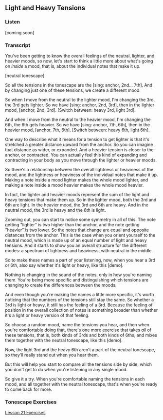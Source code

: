 ## Light and Heavy Tensions



### Listen



[coming soon]



### Transcript

You've been getting to know the overall feelings of the neutral, lighter, and heavier moods, so now, let's start to think a little more about what's going on *inside* a mood, that is, about the individual notes that make it up.

[neutral tonescape]

So all the tensions in the tonescape are the [sing: anchor, 2nd... 7th]. And by changing just one of these tensions, we create a different mood.

So when I move from the neutral to the lighter mood, I'm changing the 3rd, the 3rd gets lighter. So we have [sing: anchor, 2nd, 3rd], then in the lighter mood, [anchor, 2nd, 3rd]. [Switch between: heavy 3rd, light 3rd].

And when I move from the neutral to the heavier mood, I'm changing the 6th, the 6th gets heavier. So we have [sing: anchor, 7th, 6th], then in the heavier mood, [anchor, 7th, 6th]. [Switch between: heavy 6th, light 6th].

One way to describe what it means for a tension to get lighter is that it's stretched a greater distance upward from the anchor. So you can imagine that distance as wider, or expanded. And a heavier tension is closer to the anchor, or contracted. You can actually feel this kind of expanding and contracting in your body as you move through the lighter or heavier moods.

So there's a relationship between the overall lightness or heaviness of the mood, and the lightness or heaviness of the individual notes that make it up. Making a note inside a mood lighter makes the whole mood lighter, and making a note inside a mood heavier makes the whole mood heavier.

In fact, the lighter and heavier moods represent the sum of the light and heavy tensions that make them up. So in the lighter mood, both the 3rd and 6th are light. In the heavier mood, the 3rd and 6th are heavy. And in the neutral mood, the 3rd is heavy and the 6th is light.

Zooming out, you can start to notice some symmetry in all of this. The note getting "lighter" is two higher than the anchor, and the note getting "heavier" is two lower. So the notes that change are equal and opposite distances from the anchor. This is the case when you orient yourself to the neutral mood, which is made up of an equal number of light and heavy tensions. And it starts to show you an overall structure for the different modes: a spectrum of lightness and heaviness, with neutral in the middle.

So to make these names a part of your listening, now, when you hear a 3rd or 6th, also say whether it's light or heavy, like this [demo].

Nothing is changing in the sound of the notes, only in how you're naming them. You're being more specific and distinguishing which tensions are changing to create the differences between the moods.

And even though you're making the names a little more specific, it's worth noticing that the numbers of the tensions still stay the same. So whether a 3rd is light or heavy, it still has the feeling of a 3rd. Because the feeling of position in the overall collection of notes is something broader than whether it's a light or heavy version of that feeling.

So choose a random mood, name the tensions you hear, and then when you're comfortable doing that, there's one more exercise that takes *all* of these tensions, that is, both kinds of 3rds and both kinds of 6ths, and mixes them together with the neutral tonescape, like this [demo].

Now, the light 3rd and the heavy 6th aren't a part of the neutral tonescape, so they'll really stand out when you hear them. 

But this will help you start to compare all the tensions side by side, which you don't get to do when you're listening in any single mood.

So give it a try. When you're comfortable naming the tensions in each mood, and all together with the neutral tonescape, that's when you're ready to come back for more.



### Tonescape Exercises

[Lesson 21 Exercises](21-exercises.html)

